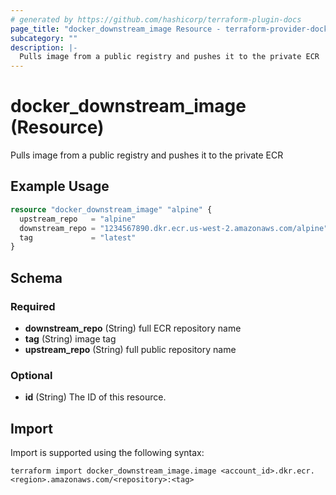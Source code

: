 ```yaml
---
# generated by https://github.com/hashicorp/terraform-plugin-docs
page_title: "docker_downstream_image Resource - terraform-provider-docker"
subcategory: ""
description: |-
  Pulls image from a public registry and pushes it to the private ECR
---
```


# docker_downstream_image (Resource)

Pulls image from a public registry and pushes it to the private ECR

## Example Usage

```terraform
resource "docker_downstream_image" "alpine" {
  upstream_repo   = "alpine"
  downstream_repo = "1234567890.dkr.ecr.us-west-2.amazonaws.com/alpine"
  tag             = "latest"
}
```

<!-- schema generated by tfplugindocs -->
## Schema

### Required

- **downstream_repo** (String) full ECR repository name
- **tag** (String) image tag
- **upstream_repo** (String) full public repository name

### Optional

- **id** (String) The ID of this resource.

## Import

Import is supported using the following syntax:

```shell
terraform import docker_downstream_image.image <account_id>.dkr.ecr.<region>.amazonaws.com/<repository>:<tag>
```
